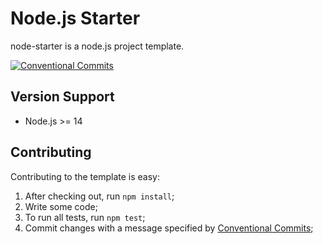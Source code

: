 # Node.js Starter
node-starter is a node.js project template.

[![Conventional Commits](https://img.shields.io/badge/Conventional%20Commits-1.0.0-yellow.svg)](https://conventionalcommits.org)

## Version Support

- Node.js >= 14

## Contributing

Contributing to the template is easy:
1. After checking out, run `npm install`;
2. Write some code;
3. To run all tests, run `npm test`;
4. Commit changes with a message specified by [Conventional Commits](https://conventionalcommits.org);
